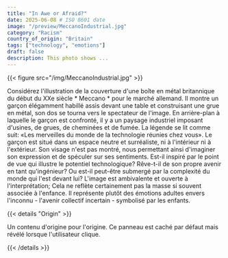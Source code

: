 ```yaml
---
title: "In Awe or Afraid?"
date: 2025-06-08 # ISO 8601 date
image: "/preview/MeccanoIndustrial.jpg"
category: "Racism"
country_of_origin: "Britain"
tags: ["technology", "emotions"]
draft: false
description: This photo shows ...
---
```




{{< figure src="/img/MeccanoIndustrial.jpg" >}}

Considérez l'illustration de la couverture d'une boîte en métal britannique du début du XXe siècle * Meccano * pour le marché allemand. Il montre un garçon élégamment habillé assis devant une table et construisant une grue en métal, son dos se tourna vers le spectateur de l'image. En arrière-plan à laquelle le garçon est confronté, il y a un paysage industriel imposant d'usines, de grues, de cheminées et de fumée. La légende se lit comme suit: «Les merveilles du monde de la technologie réunies chez vous». Le garçon est situé dans un espace neutre et surréaliste, ni à l'intérieur ni à l'extérieur. Son visage n'est pas montré, nous permettant ainsi d'imaginer son expression et de spéculer sur ses sentiments. Est-il inspiré par le point de vue qui illustre le potentiel technologique? Rêve-t-il de son propre avenir en tant qu'ingénieur? Ou est-il peut-être submergé par la complexité du monde qui l'est devant lui? L'image est ambivalente et ouverte à l'interprétation; Cela ne reflète certainement pas la masse si souvent associée à l'enfance. Il représente plutôt des émotions adultes envers l'inconnu - l'avenir collectif incertain - symbolisé par les enfants.

{{< details "Origin" >}}

Un contenu d'origine pour l'origine. Ce panneau est caché par défaut mais révélé lorsque l'utilisateur clique.

{{< /details >}}

